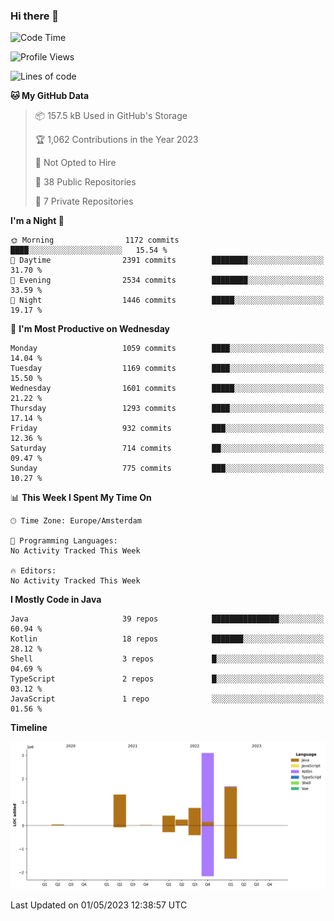 ### Hi there 👋


<!--START_SECTION:waka-->
![Code Time](http://img.shields.io/badge/Code%20Time-3%2C173%20hrs%2040%20mins-blue)

![Profile Views](http://img.shields.io/badge/Profile%20Views-0-blue)

![Lines of code](https://img.shields.io/badge/From%20Hello%20World%20I%27ve%20Written-7.6%20million%20lines%20of%20code-blue)

**🐱 My GitHub Data** 

> 📦 157.5 kB Used in GitHub's Storage 
 > 
> 🏆 1,062 Contributions in the Year 2023
 > 
> 🚫 Not Opted to Hire
 > 
> 📜 38 Public Repositories 
 > 
> 🔑 7 Private Repositories 
 > 
**I'm a Night 🦉** 

```text
🌞 Morning                1172 commits        ████░░░░░░░░░░░░░░░░░░░░░   15.54 % 
🌆 Daytime                2391 commits        ████████░░░░░░░░░░░░░░░░░   31.70 % 
🌃 Evening                2534 commits        ████████░░░░░░░░░░░░░░░░░   33.59 % 
🌙 Night                  1446 commits        █████░░░░░░░░░░░░░░░░░░░░   19.17 % 
```
📅 **I'm Most Productive on Wednesday** 

```text
Monday                   1059 commits        ████░░░░░░░░░░░░░░░░░░░░░   14.04 % 
Tuesday                  1169 commits        ████░░░░░░░░░░░░░░░░░░░░░   15.50 % 
Wednesday                1601 commits        █████░░░░░░░░░░░░░░░░░░░░   21.22 % 
Thursday                 1293 commits        ████░░░░░░░░░░░░░░░░░░░░░   17.14 % 
Friday                   932 commits         ███░░░░░░░░░░░░░░░░░░░░░░   12.36 % 
Saturday                 714 commits         ██░░░░░░░░░░░░░░░░░░░░░░░   09.47 % 
Sunday                   775 commits         ███░░░░░░░░░░░░░░░░░░░░░░   10.27 % 
```


📊 **This Week I Spent My Time On** 

```text
🕑︎ Time Zone: Europe/Amsterdam

💬 Programming Languages: 
No Activity Tracked This Week

🔥 Editors: 
No Activity Tracked This Week
```

**I Mostly Code in Java** 

```text
Java                     39 repos            ███████████████░░░░░░░░░░   60.94 % 
Kotlin                   18 repos            ███████░░░░░░░░░░░░░░░░░░   28.12 % 
Shell                    3 repos             █░░░░░░░░░░░░░░░░░░░░░░░░   04.69 % 
TypeScript               2 repos             █░░░░░░░░░░░░░░░░░░░░░░░░   03.12 % 
JavaScript               1 repo              ░░░░░░░░░░░░░░░░░░░░░░░░░   01.56 % 
```



**Timeline**

![Lines of Code chart](https://raw.githubusercontent.com/powercasgamer/powercasgamer/master/assets/bar_graph.png)


 Last Updated on 01/05/2023 12:38:57 UTC
<!--END_SECTION:waka-->
